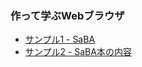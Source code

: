 ### 作って学ぶWebブラウザ

* [サンプル1 - SaBA](http://github.com/d0iasm/saba)
* [サンプル2 - SaBA本の内容](http://github.com/d0iasm/saba)

